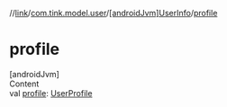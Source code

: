 //[link](../../index.md)/[com.tink.model.user](../index.md)/[[androidJvm]UserInfo](index.md)/[profile](profile.md)



# profile  
[androidJvm]  
Content  
val [profile](profile.md): [UserProfile](../[android-jvm]-user-profile/index.md)  



